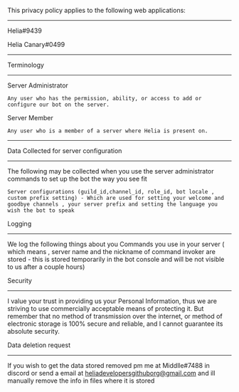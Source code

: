This privacy policy applies to the following web applications:
___
Helia#9439

Helia Canary#0499
___
Terminology
___

Server Administrator

    Any user who has the permission, ability, or access to add or configure our bot on the server.

Server Member

    Any user who is a member of a server where Helia is present on.
___
Data Collected for server configuration
___
The following may be collected when you use the server administrator commands to set up the bot the way you see fit 

    Server configurations (guild_id,channel_id, role_id, bot locale , custom prefix setting) - Which are used for setting your welcome and goodbye channels , your server prefix and setting the language you wish the bot to speak

Logging
___
We log the following things about you
Commands you use in your server ( which means , server name and the nickname of command invoker are stored - this is stored temporarily in the bot console and will be not visible to us after a couple hours)


Security
___

I value your trust in providing us your Personal Information, thus we are striving to use commercially acceptable means of protecting it. But remember that no method of transmission over the internet, or method of electronic storage is 100% secure and reliable, and I cannot guarantee its absolute security. 

Data deletion request
___
If you wish to get the data stored removed pm me at Middlle#7488 in discord or send a email at heliadevelopersgithuborg@gmail.com and ill manually remove the info in files where it is stored

